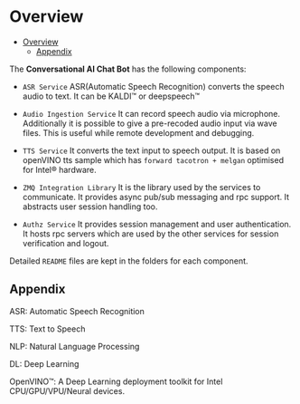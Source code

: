 # Overview

- [Overview](#overview)
  - [Appendix](#appendix)

The **Conversational AI Chat Bot** has the following components:

- `ASR Service`
    ASR(Automatic Speech Recognition) converts the speech audio to text. It can be KALDI&trade; or deepspeech&trade;

- `Audio Ingestion Service`
    It can record speech audio via microphone. Additionally it is possible to give a pre-recoded audio input via wave files. This is useful while remote development and debugging.

- `TTS Service`
    It converts the text input to speech output. It is based on openVINO tts sample which has `forward tacotron + melgan` optimised for Intel&reg; hardware.

- `ZMQ Integration Library`
    It is the library used by the services to communicate. It provides async pub/sub messaging and rpc support. It abstracts user session handling too. 

- `Authz Service`
    It provides session management and user   authentication. It hosts rpc servers which are   used by the other services for session   verification and logout.

Detailed `README`  files are kept in the folders for each component. 

## Appendix

ASR: Automatic Speech Recognition

TTS: Text to Speech

NLP: Natural Language Processing

DL: Deep Learning

OpenVINO&trade;: A Deep Learning deployment toolkit for Intel CPU/GPU/VPU/Neural devices.
